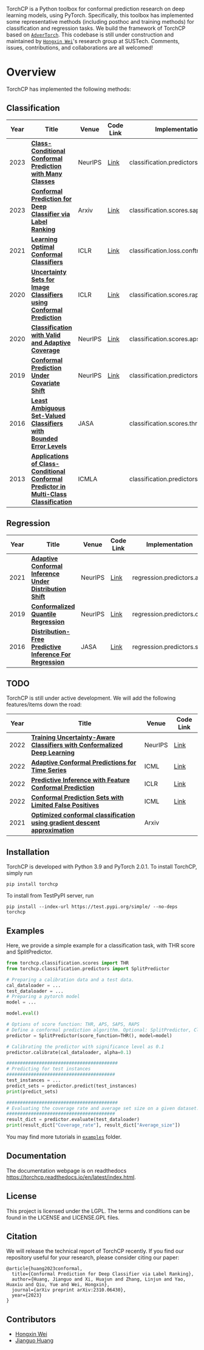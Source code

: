 TorchCP is a Python toolbox for conformal prediction research on deep learning models, using PyTorch. Specifically, this
toolbox has implemented some representative methods (including posthoc and training methods) for
classification and regression tasks. We build the framework of TorchCP based
on [`AdverTorch`](https://github.com/BorealisAI/advertorch/tree/master). This codebase is still under construction and maintained by [`Hongxin Wei`](https://hongxin001.github.io/)'s research group at SUSTech.
Comments, issues, contributions, and collaborations are all welcomed!

# Overview

TorchCP has implemented the following methods:

## Classification

| Year | Title                                                                                                                                            | Venue   | Code Link                                                                         | Implementation                           |
|------|--------------------------------------------------------------------------------------------------------------------------------------------------|---------|-----------------------------------------------------------------------------------|------------------------------------------|
| 2023 | [**Class-Conditional Conformal Prediction with Many Classes**](https://arxiv.org/abs/2306.09335)                                                 | NeurIPS | [Link](https://github.com/tiffanyding/class-conditional-conformal)                | classification.predictors.cluster        |
| 2023 | [**Conformal Prediction for Deep Classifier via Label Ranking**](https://arxiv.org/abs/2310.06430)                                               | Arxiv   | [Link](https://github.com/ml-stat-Sustech/conformal_prediction_via_label_ranking) | classification.scores.saps        |
| 2021 | [**Learning Optimal Conformal Classifiers**](https://arxiv.org/abs/2110.09192)                                                                   | ICLR    | [Link](https://github.com/google-deepmind/conformal_training/tree/main)           | classification.loss.conftr        |       
| 2020 | [**Uncertainty Sets for Image Classifiers using Conformal Prediction**](https://arxiv.org/abs/2009.14193       )                                 | ICLR    | [Link](https://github.com/aangelopoulos/conformal_classification)                 | classification.scores.raps        |
| 2020 | [**Classification with Valid and Adaptive Coverage**](https://proceedings.neurips.cc/paper/2020/file/244edd7e85dc81602b7615cd705545f5-Paper.pdf) | NeurIPS | [Link](https://github.com/msesia/arc)                                             | classification.scores.aps        |
| 2019 | [**Conformal Prediction Under Covariate Shift**](https://arxiv.org/abs/1904.06019)                                                               | NeurIPS | [Link](https://github.com/ryantibs/conformal/)                                    | classification.predictors.weight |
| 2016 | [**Least Ambiguous Set-Valued Classifiers with Bounded Error Levels**](https://arxiv.org/abs/1609.00451)                                         | JASA    |                                                                                   | classification.scores.thr        |
| 2013 | [**Applications of Class-Conditional Conformal Predictor in Multi-Class Classification**](https://ieeexplore.ieee.org/document/6784618)          | ICMLA   |                                                                                   | classification.predictors.classwise |

## Regression

| Year | Title                                                                                                                                          | Venue   | Code Link                                            | Implementation                      |
|------|------------------------------------------------------------------------------------------------------------------------------------------------|---------|------------------------------------------------------|-------------------------------------|
| 2021 | [**Adaptive Conformal Inference Under Distribution Shift**](https://arxiv.org/abs/2106.00170)                                                  | NeurIPS | [Link](https://github.com/isgibbs/AdaptiveConformal) | regression.predictors.aci   |
| 2019 | [**Conformalized Quantile Regression**](https://proceedings.neurips.cc/paper_files/paper/2019/file/5103c3584b063c431bd1268e9b5e76fb-Paper.pdf) | NeurIPS | [Link](https://github.com/yromano/cqr)               | regression.predictors.cqr   |
| 2016 | [**Distribution-Free Predictive Inference For Regression**](https://arxiv.org/abs/1604.04173)                                                  | JASA    | [Link](https://github.com/ryantibs/conformal)        | regression.predictors.split |

## TODO

TorchCP is still under active development. We will add the following features/items down the road:

| Year | Title                                                                                                           | Venue   | Code Link                                                                  |
|------|-----------------------------------------------------------------------------------------------------------------|---------|----------------------------------------------------------------------------|
| 2022 | [**Training Uncertainty-Aware Classifiers with Conformalized Deep Learning**](https://arxiv.org/abs/2205.05878) | NeurIPS | [Link](https://github.com/bat-sheva/conformal-learning)                    |
| 2022 | [**Adaptive Conformal Predictions for Time Series**](https://arxiv.org/abs/2202.07282)                          | ICML    | [Link](https://github.com/mzaffran/AdaptiveConformalPredictionsTimeSeries) |
| 2022 | [**Predictive Inference with Feature Conformal Prediction**](https://arxiv.org/abs/2210.00173)                  | ICLR    | [Link](https://github.com/AlvinWen428/FeatureCP)                           |
| 2022 | [**Conformal Prediction Sets with Limited False Positives**](https://arxiv.org/abs/2202.07650)                  | ICML    | [Link](https://github.com/ajfisch/conformal-fp)                            |
| 2021 | [**Optimized conformal classification using gradient descent approximation**](https://arxiv.org/abs/2105.11255) | Arxiv   |                                                                            |

## Installation

TorchCP is developed with Python 3.9 and PyTorch 2.0.1. To install TorchCP, simply run

```
pip install torchcp
```

To install from TestPyPI server, run

```
pip install --index-url https://test.pypi.org/simple/ --no-deps torchcp
```

## Examples

Here, we provide a simple example for a classification task, with THR score and SplitPredictor.

```python
from torchcp.classification.scores import THR
from torchcp.classification.predictors import SplitPredictor

# Preparing a calibration data and a test data.
cal_dataloader = ...
test_dataloader = ...
# Preparing a pytorch model
model = ...

model.eval()

# Options of score function: THR, APS, SAPS, RAPS
# Define a conformal prediction algorithm. Optional: SplitPredictor, ClusterPredictor, ClassWisePredictor
predictor = SplitPredictor(score_function=THR(), model=model)

# Calibrating the predictor with significance level as 0.1
predictor.calibrate(cal_dataloader, alpha=0.1)

#########################################
# Predicting for test instances
########################################
test_instances = ...
predict_sets = predictor.predict(test_instances)
print(predict_sets)

#########################################
# Evaluating the coverage rate and average set size on a given dataset.
########################################
result_dict = predictor.evaluate(test_dataloader)
print(result_dict["Coverage_rate"], result_dict["Average_size"])

```

You may find more tutorials in [`examples`](https://github.com/ml-stat-Sustech/TorchCP/tree/master/examples) folder.

## Documentation

The documentation webpage is on readthedocs https://torchcp.readthedocs.io/en/latest/index.html.

## License

This project is licensed under the LGPL. The terms and conditions can be found in the LICENSE and LICENSE.GPL files.

## Citation

We will release the technical report of TorchCP recently. If you find our repository useful for your research, please
consider citing our paper:

```
@article{huang2023conformal,
  title={Conformal Prediction for Deep Classifier via Label Ranking},
  author={Huang, Jianguo and Xi, Huajun and Zhang, Linjun and Yao, Huaxiu and Qiu, Yue and Wei, Hongxin},
  journal={arXiv preprint arXiv:2310.06430},
  year={2023}
}
```

## Contributors

* [Hongxin Wei](https://hongxin001.github.io/)
* [Jianguo Huang](https://jianguo99.github.io/)



